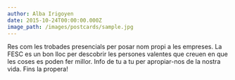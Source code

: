 ```yaml
---
author: Alba Irigoyen
date: 2015-10-24T00:00:00.000Z
image_path: /images/postcards/sample.jpg
---
```


Res com les trobades presencials per posar nom propi a les empreses. La FESC es un bon lloc per descobrir les persones valentes que creuen en que les coses es poden fer millor. Info de tu a tu per apropiar-nos de la nostra vida. Fins la propera!